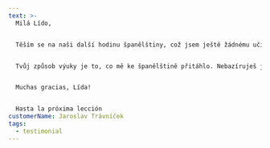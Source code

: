 ```yaml
---
text: >-
  Milá Lído,


  Těším se na naši další hodinu španělštiny, což jsem ještě žádnému učiteli jazyků neřekl. A to jsem jich už zažil hodně, angličtinářů i němčinářů!


  Tvůj způsob výuky je to, co mě ke španělštině přitáhlo. Nebazíruješ jen na prostém memorování slovíček a gramatiky, ale dokážeš vše podat tak, že se vždy zapojím „do hry“. Tvé hodiny nejsou nikdy nuda, využíváš příklady z různých životních situací, internet, hudbu a máš velký cit pro to, jak ke svému žákovi přistupovat, aby ze sebe dostal to nejlepší. A navíc ty tematické zájezdy do Španělska pro zájemce, spojené s výukou!


  Muchas gracias, Lída!


  Hasta la próxima lección
customerName: Jaroslav Trávníček
tags:
  - testimonial
---
```

